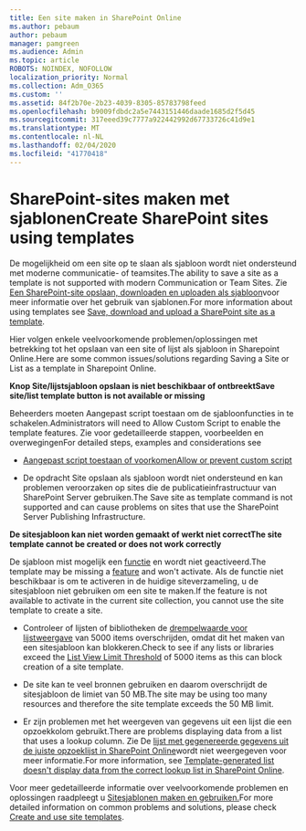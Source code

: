 ```yaml
---
title: Een site maken in SharePoint Online
ms.author: pebaum
author: pebaum
manager: pamgreen
ms.audience: Admin
ms.topic: article
ROBOTS: NOINDEX, NOFOLLOW
localization_priority: Normal
ms.collection: Adm_O365
ms.custom: ''
ms.assetid: 84f2b70e-2b23-4039-8305-85783798feed
ms.openlocfilehash: b9009fdbdc2a5e7443151446daade1685d2f5d45
ms.sourcegitcommit: 317eeed39c7777a922442992d67733726c41d9e1
ms.translationtype: MT
ms.contentlocale: nl-NL
ms.lasthandoff: 02/04/2020
ms.locfileid: "41770418"
---
```

# <a name="create-sharepoint-sites-using-templates"></a><span data-ttu-id="0a321-102">SharePoint-sites maken met sjablonen</span><span class="sxs-lookup"><span data-stu-id="0a321-102">Create SharePoint sites using templates</span></span>

<span data-ttu-id="0a321-103">De mogelijkheid om een site op te slaan als sjabloon wordt niet ondersteund met moderne communicatie- of teamsites.</span><span class="sxs-lookup"><span data-stu-id="0a321-103">The ability to save a site as a template is not supported with modern Communication or Team Sites.</span></span> <span data-ttu-id="0a321-104">Zie [Een SharePoint-site opslaan, downloaden en uploaden als sjabloon](https://docs.microsoft.com/sharepoint/dev/general-development/save-download-and-upload-a-sharepoint-site-as-a-template)voor meer informatie over het gebruik van sjablonen.</span><span class="sxs-lookup"><span data-stu-id="0a321-104">For more information about using templates see [Save, download and upload a SharePoint site as a template](https://docs.microsoft.com/sharepoint/dev/general-development/save-download-and-upload-a-sharepoint-site-as-a-template).</span></span>

<span data-ttu-id="0a321-105">Hier volgen enkele veelvoorkomende problemen/oplossingen met betrekking tot het opslaan van een site of lijst als sjabloon in Sharepoint Online.</span><span class="sxs-lookup"><span data-stu-id="0a321-105">Here are some common issues/solutions regarding Saving a Site or List as a template in Sharepoint Online.</span></span> 

<span data-ttu-id="0a321-106">**Knop Site/lijstsjabloon opslaan is niet beschikbaar of ontbreekt**</span><span class="sxs-lookup"><span data-stu-id="0a321-106">**Save site/list template button is not available or missing**</span></span>

<span data-ttu-id="0a321-107">Beheerders moeten Aangepast script toestaan om de sjabloonfuncties in te schakelen.</span><span class="sxs-lookup"><span data-stu-id="0a321-107">Administrators will need to Allow Custom Script to enable the template features.</span></span> <span data-ttu-id="0a321-108">Zie voor gedetailleerde stappen, voorbeelden en overwegingen</span><span class="sxs-lookup"><span data-stu-id="0a321-108">For detailed steps, examples and considerations see</span></span> 

- [<span data-ttu-id="0a321-109">Aangepast script toestaan of voorkomen</span><span class="sxs-lookup"><span data-stu-id="0a321-109">Allow or prevent custom script</span></span>](https://docs.microsoft.com/sharepoint/allow-or-prevent-custom-script)

- <span data-ttu-id="0a321-110">De opdracht Site opslaan als sjabloon wordt niet ondersteund en kan problemen veroorzaken op sites die de publicatieinfrastructuur van SharePoint Server gebruiken.</span><span class="sxs-lookup"><span data-stu-id="0a321-110">The Save site as template command is not supported and can cause problems on sites that use the SharePoint Server Publishing Infrastructure.</span></span>

<span data-ttu-id="0a321-111">**De sitesjabloon kan niet worden gemaakt of werkt niet correct**</span><span class="sxs-lookup"><span data-stu-id="0a321-111">**The site template cannot be created or does not work correctly**</span></span>

<span data-ttu-id="0a321-112">De sjabloon mist mogelijk een [functie](https://social.technet.microsoft.com/wiki/contents/articles/14423.sharepoint-2013-existing-features-guid.aspx) en wordt niet geactiveerd.</span><span class="sxs-lookup"><span data-stu-id="0a321-112">The template may be missing a [feature](https://social.technet.microsoft.com/wiki/contents/articles/14423.sharepoint-2013-existing-features-guid.aspx) and won't activate.</span></span> <span data-ttu-id="0a321-113">Als de functie niet beschikbaar is om te activeren in de huidige siteverzameling, u de sitesjabloon niet gebruiken om een site te maken.</span><span class="sxs-lookup"><span data-stu-id="0a321-113">If the feature is not available to activate in the current site collection, you cannot use the site template to create a site.</span></span>

- <span data-ttu-id="0a321-114">Controleer of lijsten of bibliotheken de [drempelwaarde voor lijstweergave](https://support.office.com/article/Manage-large-lists-and-libraries-in-SharePoint-B8588DAE-9387-48C2-9248-C24122F07C59) van 5000 items overschrijden, omdat dit het maken van een sitesjabloon kan blokkeren.</span><span class="sxs-lookup"><span data-stu-id="0a321-114">Check to see if any lists or libraries exceed the [List View Limit Threshold](https://support.office.com/article/Manage-large-lists-and-libraries-in-SharePoint-B8588DAE-9387-48C2-9248-C24122F07C59) of 5000 items as this can block creation of a site template.</span></span>

- <span data-ttu-id="0a321-115">De site kan te veel bronnen gebruiken en daarom overschrijdt de sitesjabloon de limiet van 50 MB.</span><span class="sxs-lookup"><span data-stu-id="0a321-115">The site may be using too many resources and therefore the site template exceeds the 50 MB limit.</span></span>


- <span data-ttu-id="0a321-116">Er zijn problemen met het weergeven van gegevens uit een lijst die een opzoekkolom gebruikt.</span><span class="sxs-lookup"><span data-stu-id="0a321-116">There are problems displaying data from a list that uses a lookup column.</span></span> <span data-ttu-id="0a321-117">Zie De [lijst met gegenereerde gegevens uit de juiste opzoeklijst in SharePoint Online](https://docs.microsoft.com/sharepoint/support/lists-and-libraries/template-generated-list-incorrect-data)wordt niet weergegeven voor meer informatie.</span><span class="sxs-lookup"><span data-stu-id="0a321-117">For more information, see [Template-generated list doesn't display data from the correct lookup list in SharePoint Online](https://docs.microsoft.com/sharepoint/support/lists-and-libraries/template-generated-list-incorrect-data).</span></span>

<span data-ttu-id="0a321-118">Voor meer gedetailleerde informatie over veelvoorkomende problemen en oplossingen raadpleegt u [Sitesjablonen maken en gebruiken.](https://support.office.com/article/Create-and-use-site-templates-60371B0F-00E0-4C49-A844-34759EBDD989)</span><span class="sxs-lookup"><span data-stu-id="0a321-118">For more detailed information on common problems and solutions, please check [Create and use site templates](https://support.office.com/article/Create-and-use-site-templates-60371B0F-00E0-4C49-A844-34759EBDD989).</span></span>



